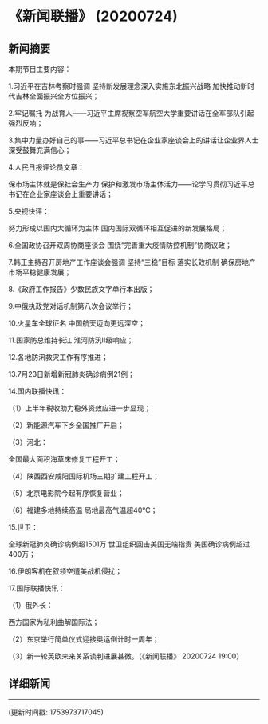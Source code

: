 # 《新闻联播》 (20200724)

## 新闻摘要

本期节目主要内容：

1.习近平在吉林考察时强调 坚持新发展理念深入实施东北振兴战略 加快推动新时代吉林全面振兴全方位振兴；

2.牢记嘱托 为战育人——习近平主席视察空军航空大学重要讲话在全军部队引起强烈反响；

3.集中力量办好自己的事——习近平总书记在企业家座谈会上的讲话让企业界人士深受鼓舞充满信心；

4.人民日报评论员文章：

保市场主体就是保社会生产力 保护和激发市场主体活力——论学习贯彻习近平总书记在企业家座谈会上重要讲话；

5.央视快评：

努力形成以国内大循环为主体 国内国际双循环相互促进的新发展格局；

6.全国政协召开双周协商座谈会 围绕“完善重大疫情防控机制”协商议政；

7.韩正主持召开房地产工作座谈会强调 坚持“三稳”目标 落实长效机制 确保房地产市场平稳健康发展；

8.《政府工作报告》少数民族文字单行本出版；

9.中俄执政党对话机制第八次会议举行；

10.火星车全球征名 中国航天迈向更远深空；

11.国家防总维持长江 淮河防汛Ⅱ级响应；

12.各地防汛救灾工作有序推进；

13.7月23日新增新冠肺炎确诊病例21例；

14.国内联播快讯：

（1）上半年税收助力稳外资效应进一步显现；

（2）新能源汽车下乡全国推广开启；

（3）河北：

全国最大面积海草床修复工程开工；

（4）陕西西安咸阳国际机场三期扩建工程开工；

（5）北京电影院今起有序恢复营业；

（6）福建多地持续高温 局地最高气温超40℃；

15.世卫：

全球新冠肺炎确诊病例超1501万 世卫组织回击美国无端指责 美国确诊病例超过400万；

16.伊朗客机在叙领空遭美战机侵扰；

17.国际联播快讯：

（1）俄外长：

西方国家为私利曲解国际法；

（2）东京举行简单仪式迎接奥运倒计时一周年；

（3）新一轮英欧未来关系谈判进展甚微。（《新闻联播》 20200724 19:00）

## 详细新闻

---

(更新时间戳: 1753973717045)

